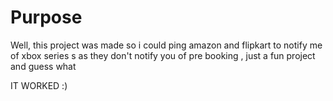 # Purpose

Well, this project was made so i could ping amazon and flipkart to notify me of xbox series s as they don't notify you of pre booking , just a fun project and guess what

IT WORKED :)
